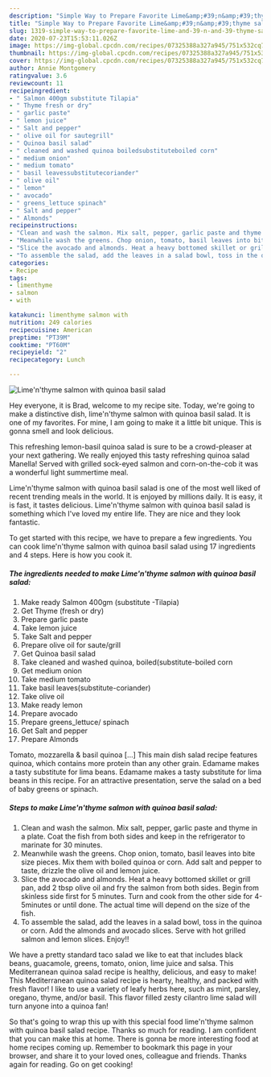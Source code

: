 ```yaml
---
description: "Simple Way to Prepare Favorite Lime&amp;#39;n&amp;#39;thyme salmon with quinoa basil salad"
title: "Simple Way to Prepare Favorite Lime&amp;#39;n&amp;#39;thyme salmon with quinoa basil salad"
slug: 1319-simple-way-to-prepare-favorite-lime-and-39-n-and-39-thyme-salmon-with-quinoa-basil-salad
date: 2020-07-23T15:53:11.026Z
image: https://img-global.cpcdn.com/recipes/07325388a327a945/751x532cq70/limenthyme-salmon-with-quinoa-basil-salad-recipe-main-photo.jpg
thumbnail: https://img-global.cpcdn.com/recipes/07325388a327a945/751x532cq70/limenthyme-salmon-with-quinoa-basil-salad-recipe-main-photo.jpg
cover: https://img-global.cpcdn.com/recipes/07325388a327a945/751x532cq70/limenthyme-salmon-with-quinoa-basil-salad-recipe-main-photo.jpg
author: Annie Montgomery
ratingvalue: 3.6
reviewcount: 11
recipeingredient:
- " Salmon 400gm substitute Tilapia"
- " Thyme fresh or dry"
- " garlic paste"
- " lemon juice"
- " Salt and pepper"
- " olive oil for sautegrill"
- " Quinoa basil salad"
- " cleaned and washed quinoa boiledsubstituteboiled corn"
- " medium onion"
- " medium tomato"
- " basil leavessubstitutecoriander"
- " olive oil"
- " lemon"
- " avocado"
- " greens_lettuce spinach"
- " Salt and pepper"
- " Almonds"
recipeinstructions:
- "Clean and wash the salmon. Mix salt, pepper, garlic paste and thyme in a plate. Coat the fish from both sides and keep in the refrigerator to marinate for 30 minutes."
- "Meanwhile wash the greens. Chop onion, tomato, basil leaves into bite size pieces. Mix them with boiled quinoa or corn. Add salt and pepper to taste, drizzle the olive oil and lemon juice."
- "Slice the avocado and almonds. Heat a heavy bottomed skillet or grill pan, add 2 tbsp olive oil and fry the salmon from both sides. Begin from skinless side first for 5 minutes. Turn and cook from the other side for 4-5minutes or until done. The actual time will depend on the size of the fish."
- "To assemble the salad, add the leaves in a salad bowl, toss in the quinoa or corn. Add the almonds and avocado slices. Serve with hot grilled salmon and lemon slices. Enjoy!!"
categories:
- Recipe
tags:
- limenthyme
- salmon
- with

katakunci: limenthyme salmon with 
nutrition: 249 calories
recipecuisine: American
preptime: "PT39M"
cooktime: "PT60M"
recipeyield: "2"
recipecategory: Lunch

---
```



![Lime&#39;n&#39;thyme salmon with quinoa basil salad](https://img-global.cpcdn.com/recipes/07325388a327a945/751x532cq70/limenthyme-salmon-with-quinoa-basil-salad-recipe-main-photo.jpg)

Hey everyone, it is Brad, welcome to my recipe site. Today, we're going to make a distinctive dish, lime&#39;n&#39;thyme salmon with quinoa basil salad. It is one of my favorites. For mine, I am going to make it a little bit unique. This is gonna smell and look delicious.

This refreshing lemon-basil quinoa salad is sure to be a crowd-pleaser at your next gathering. We really enjoyed this tasty refreshing quinoa salad Manella! Served with grilled sock-eyed salmon and corn-on-the-cob it was a wonderful light summertime meal.

Lime&#39;n&#39;thyme salmon with quinoa basil salad is one of the most well liked of recent trending meals in the world. It is enjoyed by millions daily. It is easy, it is fast, it tastes delicious. Lime&#39;n&#39;thyme salmon with quinoa basil salad is something which I've loved my entire life. They are nice and they look fantastic.


To get started with this recipe, we have to prepare a few ingredients. You can cook lime&#39;n&#39;thyme salmon with quinoa basil salad using 17 ingredients and 4 steps. Here is how you cook it.

<!--inarticleads1-->

##### The ingredients needed to make Lime&#39;n&#39;thyme salmon with quinoa basil salad:

1. Make ready  Salmon 400gm (substitute -Tilapia)
1. Get  Thyme (fresh or dry)
1. Prepare  garlic paste
1. Take  lemon juice
1. Take  Salt and pepper
1. Prepare  olive oil for saute/grill
1. Get  Quinoa basil salad
1. Take  cleaned and washed quinoa, boiled(substitute-boiled corn
1. Get  medium onion
1. Take  medium tomato
1. Take  basil leaves(substitute-coriander)
1. Take  olive oil
1. Make ready  lemon
1. Prepare  avocado
1. Prepare  greens_lettuce/ spinach
1. Get  Salt and pepper
1. Prepare  Almonds


Tomato, mozzarella &amp; basil quinoa […] This main dish salad recipe features quinoa, which contains more protein than any other grain. Edamame makes a tasty substitute for lima beans. Edamame makes a tasty substitute for lima beans in this recipe. For an attractive presentation, serve the salad on a bed of baby greens or spinach. 

<!--inarticleads2-->

##### Steps to make Lime&#39;n&#39;thyme salmon with quinoa basil salad:

1. Clean and wash the salmon. Mix salt, pepper, garlic paste and thyme in a plate. Coat the fish from both sides and keep in the refrigerator to marinate for 30 minutes.
1. Meanwhile wash the greens. Chop onion, tomato, basil leaves into bite size pieces. Mix them with boiled quinoa or corn. Add salt and pepper to taste, drizzle the olive oil and lemon juice.
1. Slice the avocado and almonds. Heat a heavy bottomed skillet or grill pan, add 2 tbsp olive oil and fry the salmon from both sides. Begin from skinless side first for 5 minutes. Turn and cook from the other side for 4-5minutes or until done. The actual time will depend on the size of the fish.
1. To assemble the salad, add the leaves in a salad bowl, toss in the quinoa or corn. Add the almonds and avocado slices. Serve with hot grilled salmon and lemon slices. Enjoy!!


We have a pretty standard taco salad we like to eat that includes black beans, guacamole, greens, tomato, onion, lime juice and salsa. This Mediterranean quinoa salad recipe is healthy, delicious, and easy to make! This Mediterranean quinoa salad recipe is hearty, healthy, and packed with fresh flavor! I like to use a variety of leafy herbs here, such as mint, parsley, oregano, thyme, and/or basil. This flavor filled zesty cilantro lime salad will turn anyone into a quinoa fan! 

So that's going to wrap this up with this special food lime&#39;n&#39;thyme salmon with quinoa basil salad recipe. Thanks so much for reading. I am confident that you can make this at home. There is gonna be more interesting food at home recipes coming up. Remember to bookmark this page in your browser, and share it to your loved ones, colleague and friends. Thanks again for reading. Go on get cooking!
